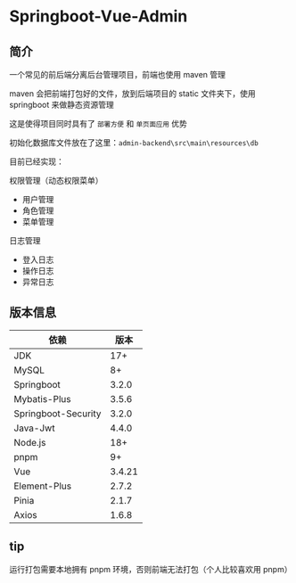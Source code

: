 # Springboot-Vue-Admin

## 简介

一个常见的前后端分离后台管理项目，前端也使用 maven 管理

maven 会把前端打包好的文件，放到后端项目的 static 文件夹下，使用 springboot 来做静态资源管理

这是使得项目同时具有了 `部署方便` 和 `单页面应用` 优势

初始化数据库文件放在了这里：`admin-backend\src\main\resources\db`

目前已经实现：

权限管理（动态权限菜单）

- 用户管理
- 角色管理
- 菜单管理

日志管理

- 登入日志
- 操作日志
- 异常日志

## 版本信息

| 依赖                  | 版本     |
|---------------------|--------|
| JDK                 | 17+    |
| MySQL               | 8+     |
| Springboot          | 3.2.0  |
| Mybatis-Plus        | 3.5.6  |
| Springboot-Security | 3.2.0  |
| Java-Jwt            | 4.4.0  |
| Node.js             | 18+    |
| pnpm                | 9+     |
| Vue                 | 3.4.21 |
| Element-Plus        | 2.7.2  |
| Pinia               | 2.1.7  |
| Axios               | 1.6.8  |

## tip

运行打包需要本地拥有 pnpm 环境，否则前端无法打包（个人比较喜欢用 pnpm）
